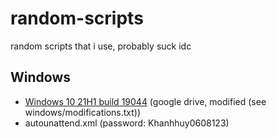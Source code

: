 # random-scripts
random scripts that i use, probably suck idc
## Windows
- [Windows 10 21H1 build 19044](https://drive.google.com/file/d/1RdmB7BSaI_F40FEKlc7-vxhmKmjyUF7s/view?usp=sharing) (google drive, modified (see windows/modifications.txt))
- autounattend.xml (password: Khanhhuy0608123)
